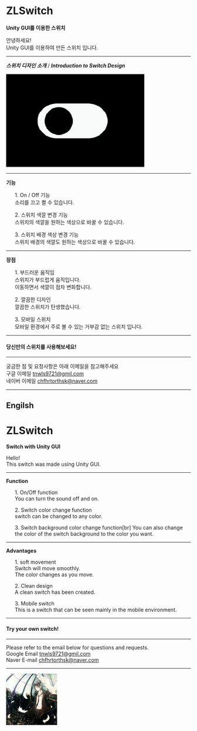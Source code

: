 # ZLSwitch
**Unity GUI를 이용한 스위치**

안녕하세요! <br>
Unity GUI를 이용하여 만든 스위치 입니다.
***
 ***스위치 디자인 소개*** / ***Introduction to Switch Design***

 ![switch](./Image/SwitchGIF.gif)
 
***
**기능**
<ul>1. On / Off 기능<br>
 소리를 끄고 켤 수 있습니다.</ul>

<ul>2. 스위치 색깔 변경 기능<br> 스위치의 색깔을 원하는 색상으로 바꿀 수 있습니다.</ul>

<ul>3. 스위치 배경 색상 변경 기능<br>
 스위치 배경의 색깔도 원하는 색상으로 바꿀 수 있습니다.</ul>

---

**장점**
<ol>1. 부드러운 움직임<br>
스위치가 부드럽게 움직입니다.<br>
이동하면서 색깔이 점차 변화합니다.</ol>

<ol>2. 깔끔한 디자인<br>
깔끔한 스위치가 탄생했습니다.</ol>

<ol>3. 모바일 스위치<br>
모바일 환경에서 주로 볼 수 있는 거부감 없는 스위치 입니다.</ol>

___

#### 당신만의 스위치를 사용해보세요!

___

궁금한 점 및 요청사항은 아래 이메일을 참고해주세요<br>
구글 이메일 tnwls9721@gmil.com<br>
네이버 이메일 chfhrtorthsk@naver.com<br>

***
## Engilsh

# ZLSwitch
**Switch with Unity GUI**

Hello! <br>
This switch was made using Unity GUI.
***
**Function**
<ul>1. On/Off function</br>
You can turn the sound off and on.</ul>

<ul>2. Switch color change function <br> switch can be changed to any color.</ul>

<ul>3. Switch background color change function[br]
You can also change the color of the switch background to the color you want.</ul>

---

**Advantages**
<ol>1. soft movement</br>
Switch will move smoothly.<br>
The color changes as you move.</ol>

<ol>2. Clean design <br>
A clean switch has been created.</ol>

<ol>3. Mobile switch <br>
This is a switch that can be seen mainly in the mobile environment.</ol>

___

#### Try your own switch!

___

Please refer to the email below for questions and requests.<br>
Google Email tnwls9721@gmil.com<br>
Naver E-mail chfhrtorthsk@naver.com<br>

***

![anima](./Image/anima.png)